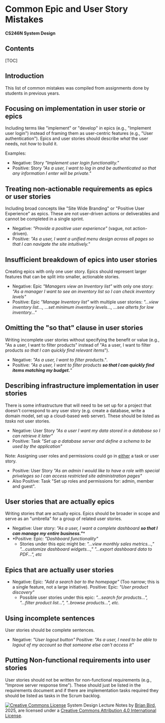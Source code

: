<h1>Common Epic and User Story Mistakes</h1>

**CS246N System Design**

<h2>Contents</h2>

[TOC]

## Introduction

This list of common mistakes was compiled from assignments done by students in previous years.

## Focusing on implementation in user storie or epics

Including terms like "implement" or "develop" in epics (e.g., "Implement user login") instead of framing them as user-centric features (e.g., "User authentication"). Epics and user stories should describe *what* the user needs, not *how* to build it.

Examples:

- Negative: Story *"Implement user login functionality."*
- Positive: Story *"As a user, I want to log in and be authenticated so that any information I enter will be private."*

## Treating non-actionable requirements as epics or user stories
Including broad concepts like "Site Wide Branding" or "Positive User Experience" as epics. These are not user-driven actions or deliverables and cannot be completed in a single sprint.  

- Negative: *"Provide a positive user experience"* (vague, not action-driven).
- Positive: *"As a user, I want a unified menu design across all pages so that I can navigate the site intuitively."*

## Insufficient breakdown of epics into user stories
Creating epics with only one user story. Epics should represent larger features that can be split into smaller, actionable stories.  

- Negative: Epic *"Managers view an Inventory list"* with only one story: *"As a manager I want to see an inventory list so I can check inventory levels"*
- Positive:  Epic *"Manage Inventory list"* with multiple user stories: *"...view inventory list..., ...set minimum inventory levels..., ...see alterts for low inventory..."*

## Omitting the "so that" clause in user stories
Writing incomplete user stories without specifying the benefit or value (e.g., "As a user, I want to filter products" instead of "As a user, I want to filter products *so that I can quickly find relevant items*").  

- Negative: *"As a user, I want to filter products."*.
- Positive: *"As a user, I want to filter products **so that I can quickly find items matching my budget.**"*

## Describing infrastructure implementation in user stories
There is some infrastructure that will need to be set up for a project that doesn't correspond to any user story (e.g. create a database, write a domain model, set up a cloud-based web server).  These should be listed as *tasks* not user stories.

- Negative: User Story *"As a user I want my data stored in a database so I can retrieve it later"*
- Positive: Task *"Set up a database server and define a schema to be used by the application"*

Note: Assigning user roles and permissions could go in <u>either</u> a task or user story.

- Positive: User Story *"As an admin I would like to have a role with special priveleges so I can access restricted site administration pages"*
- Also Positive: Task "Set up roles and permissions for: admin, member and guest".

## User stories that are actually epics
Writing stories that are actually epics. Epics should be broader in scope and serve as an "umbrella" for a group of related user stories.

- Negative: User story: *"As a user, I want a complete dashboard **so that I can manage my entire business."****
- *Positive: Epic: *"Dashboard functionality"*
  - Stories under this epic might be: *"...view monthly sales metrics...,"* *"...customize dashboard widgets...,"* *"...export dashboard data to PDF...", etc*

## Epics that are actually user stories

- Negative: Epic: *"Add a search bar to the homepage"* (Too narrow; this is a single feature, not a large initiative).
  Positive: Epic: *"User product discovery"*
  - Possible user stories under this epic: *"...search for products...", "...filter product list...", "..browse products...", etc.*

## Using incomplete sentences
User stories should be complete sentences.

- Negative: *"User logout button"*
  Positive: *"As a user, I need to be able to logout of my account so that someone else can't access it"*

## Putting Non-functional requirements into user stories
User stories should not be written for non-functional requirements (e.g., "Improve server response time"). These should just be listed in the requirements document and if there are implementation tasks required they should be listed as tasks in the Scrum backlog.



[![Creative Commons License](https://i.creativecommons.org/l/by/4.0/88x31.png)](http://creativecommons.org/licenses/by/4.0/)
System Design Lecture Notes by [Brian Bird](https://profbird.dev), <time>2025</time>, are licensed under a [Creative Commons Attribution 4.0 International License](http://creativecommons.org/licenses/by/4.0/).
